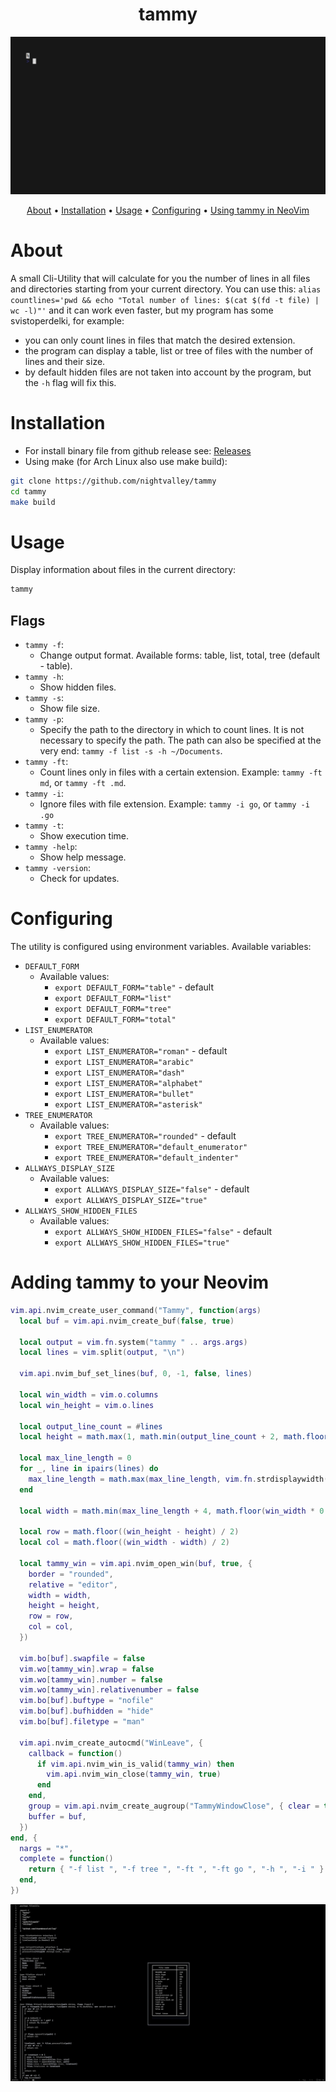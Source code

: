 <div align="center">

# tammy
![GIF](assets/main.gif)

[About](#about) • [Installation](#installation) • [Usage](#usage) • [Configuring](#configuring) • [Using tammy in NeoVim](#adding-tammy-to-your-neovim)

</div>

# About
A small Cli-Utility that will calculate for you the number of lines in all files and directories starting from your current directory.
You can use this:
`alias countlines='pwd && echo "Total number of lines: $(cat $(fd -t file) | wc -l)"'`
and it can work even faster, but my program has some svistoperdelki, for example:
- you can only count lines in files that match the desired extension.
- the program can display a table, list or tree of files with the number of lines and their size.
- by default hidden files are not taken into account by the program, but the `-h` flag will fix this.

# Installation
- For install binary file from github release see: [Releases](https://github.com/nightvalley/tammy/releases/latest)
- Using make (for Arch Linux also use make build):
```sh
git clone https://github.com/nightvalley/tammy
cd tammy
make build
```

# Usage
Display information about files in the current directory:
```sh
tammy
```

## Flags
- `tammy -f`:
  + Change output format. Available forms: table, list, total, tree (default - table).
- `tammy -h`:
  + Show hidden files.
- `tammy -s`:
  + Show file size.
- `tammy -p`:
  + Specify the path to the directory in which to count lines. It is not necessary to specify the path. The path can also be specified at the very end: `tammy -f list -s -h ~/Documents`.
- `tammy -ft`:
  + Count lines only in files with a certain extension. Example: `tammy -ft md`, or `tammy -ft .md`.
- `tammy -i`:
  * Ignore files with file extension. Example: `tammy -i go`, or `tammy -i .go`
- `tammy -t`:
  + Show execution time.
- `tammy -help`:
  + Show help message.
- `tammy -version`:
  + Check for updates.

# Configuring
The utility is configured using environment variables. Available variables:
- `DEFAULT_FORM`
  + Available values:
    + `export DEFAULT_FORM="table"` - default
    + `export DEFAULT_FORM="list"`
    + `export DEFAULT_FORM="tree"`
    + `export DEFAULT_FORM="total"`
- `LIST_ENUMERATOR`
  + Available values:
    + `export LIST_ENUMERATOR="roman"` - default
    + `export LIST_ENUMERATOR="arabic"`
    + `export LIST_ENUMERATOR="dash"`
    + `export LIST_ENUMERATOR="alphabet"`
    + `export LIST_ENUMERATOR="bullet"`
    + `export LIST_ENUMERATOR="asterisk"`
- `TREE_ENUMERATOR`
  + Available values:
    + `export TREE_ENUMERATOR="rounded"` - default
    + `export TREE_ENUMERATOR="default_enumerator"`
    + `export TREE_ENUMERATOR="default_indenter"`
- `ALLWAYS_DISPLAY_SIZE`
  + Available values:
    + `export ALLWAYS_DISPLAY_SIZE="false"` - default
    + `export ALLWAYS_DISPLAY_SIZE="true"`
- `ALLWAYS_SHOW_HIDDEN_FILES`
  + Available values:
    + `export ALLWAYS_SHOW_HIDDEN_FILES="false"` - default
    + `export ALLWAYS_SHOW_HIDDEN_FILES="true"`

# Adding tammy to your Neovim
```lua
vim.api.nvim_create_user_command("Tammy", function(args)
  local buf = vim.api.nvim_create_buf(false, true)

  local output = vim.fn.system("tammy " .. args.args)
  local lines = vim.split(output, "\n")

  vim.api.nvim_buf_set_lines(buf, 0, -1, false, lines)

  local win_width = vim.o.columns
  local win_height = vim.o.lines

  local output_line_count = #lines
  local height = math.max(1, math.min(output_line_count + 2, math.floor(win_height * 0.8)))

  local max_line_length = 0
  for _, line in ipairs(lines) do
    max_line_length = math.max(max_line_length, vim.fn.strdisplaywidth(line))
  end

  local width = math.min(max_line_length + 4, math.floor(win_width * 0.8))

  local row = math.floor((win_height - height) / 2)
  local col = math.floor((win_width - width) / 2)

  local tammy_win = vim.api.nvim_open_win(buf, true, {
    border = "rounded",
    relative = "editor",
    width = width,
    height = height,
    row = row,
    col = col,
  })

  vim.bo[buf].swapfile = false
  vim.wo[tammy_win].wrap = false
  vim.wo[tammy_win].number = false
  vim.wo[tammy_win].relativenumber = false
  vim.bo[buf].buftype = "nofile"
  vim.bo[buf].bufhidden = "hide"
  vim.bo[buf].filetype = "man"

  vim.api.nvim_create_autocmd("WinLeave", {
    callback = function()
      if vim.api.nvim_win_is_valid(tammy_win) then
        vim.api.nvim_win_close(tammy_win, true)
      end
    end,
    group = vim.api.nvim_create_augroup("TammyWindowClose", { clear = true }),
    buffer = buf,
  })
end, {
  nargs = "*",
  complete = function()
    return { "-f list ", "-f tree ", "-ft ", "-ft go ", "-h ", "-i " }
  end,
})
```
![PNG](assets/tammy-in-neovim.png)
